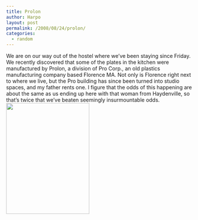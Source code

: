 ```yaml
---
title: Prolon
author: Harpo
layout: post
permalink: /2008/08/24/prolon/
categories:
  - random
---
```

We are on our way out of the hostel where we&#8217;ve been staying since Friday. We recently discovered that some of the plates in the kitchen were manufactured by Prolon, a division of Pro Corp., an old plastics manufacturing company based Florence MA. Not only is Florence right next to where we live, but the Pro building has since been turned into studio spaces, and my father rents one. I figure that the odds of this happening are about the same as us ending up here with that woman from Haydenville, so that&#8217;s twice that we&#8217;ve beaten seemingly insurmountable odds.  
[<img src="http://harpojaeger.com/wp-content/uploads/2008/08/img_0124-225x300.jpg" alt="" width="225" height="300" />][1]

 [1]: http://harpojaeger.com/wp-content/uploads/2008/08/img_0124.jpg